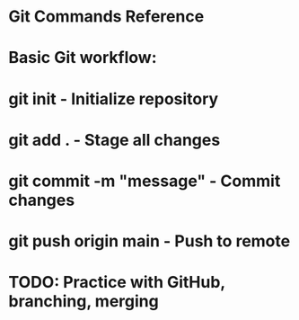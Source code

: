 # Git Commands Reference

# Basic Git workflow:
# git init - Initialize repository
# git add . - Stage all changes
# git commit -m "message" - Commit changes
# git push origin main - Push to remote

# TODO: Practice with GitHub, branching, merging
